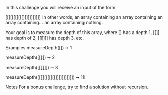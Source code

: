 In this challenge you will receive an input of the form:

[[[[[[[[[[[]]]]]]]]]]]
In other words, an array containing an array containing an array containing... an array containing nothing.

Your goal is to measure the depth of this array, where [] has a depth 1, [[]] has depth of 2, [[[]]] has depth 3, etc.

Examples
measureDepth([]) ➞ 1

measureDepth([[]]) ➞ 2

measureDepth([[[]]]) ➞ 3

measureDepth([[[[[[[[[[[]]]]]]]]]]]) ➞ 11

Notes
For a bonus challenge, try to find a solution without recursion.